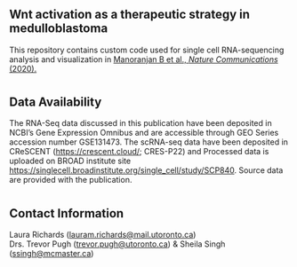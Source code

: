 ## Wnt activation as a therapeutic strategy in medulloblastoma

This repository contains custom code used for single cell RNA-sequencing analysis and visualization in  [Manoranjan B et al., *Nature Communications* (2020).](https://doi.org/10.1038/s41467-020-17953-4)   


#
## Data Availability

The RNA-Seq data discussed in this publication have been deposited in NCBI’s Gene Expression Omnibus and are accessible through GEO Series accession number GSE131473. The scRNA-seq data have been deposited in CReSCENT (https://crescent.cloud/; CRES-P22) and Processed data is uploaded on BROAD institute site https://singlecell.broadinstitute.org/single_cell/study/SCP840. Source data are provided with the publication. 

#
## Contact Information
Laura Richards (lauram.richards@mail.utoronto.ca)  
Drs. Trevor Pugh (trevor.pugh@utoronto.ca) & Sheila Singh (ssingh@mcmaster.ca)  


